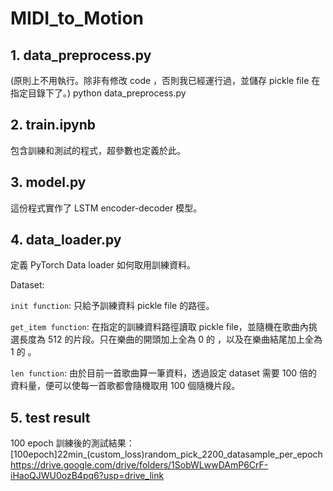 # MIDI_to_Motion

## 1. data_preprocess.py
(原則上不用執行。除非有修改 code ，否則我已經運行過，並儲存 pickle file 在指定目錄下了。)
python data_preprocess.py 

## 2. train.ipynb
包含訓練和測試的程式，超參數也定義於此。

## 3. model.py
這份程式實作了 LSTM encoder-decoder 模型。

## 4. data_loader.py
定義 PyTorch Data loader 如何取用訓練資料。

Dataset:

`init function`: 只給予訓練資料 pickle file 的路徑。

`get_item function`: 在指定的訓練資料路徑讀取 pickle file，並隨機在歌曲內挑選長度為 512 的片段。只在樂曲的開頭加上全為 0 的 <start-of-token>，以及在樂曲結尾加上全為 1 的 <end-of-token> 。
  
`len function`: 由於目前一首歌曲算一筆資料，透過設定 dataset 需要 100 倍的資料量，便可以使每一首歌都會隨機取用 100 個隨機片段。

## 5. test result
100 epoch 訓練後的測試結果：
[100epoch]22min_(custom_loss)random_pick_2200_datasample_per_epoch
https://drive.google.com/drive/folders/1SobWLwwDAmP6CrF-iHaoQJWU0ozB4pq6?usp=drive_link
